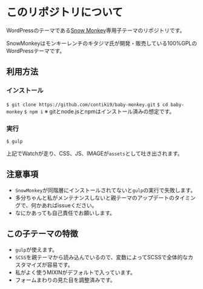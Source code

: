 
# このリポジトリについて

WordPressのテーマである[Snow Monkey](https://github.com/inc2734/snow-monkey)専用子テーマのリポジトリです。

SnowMonkeyはモンキーレンチのキタジマ氏が開発・販売している100%GPLのWordPressテーマです。

## 利用方法

### インストール
`$ git clone https://github.com/contiki9/baby-monkey.git`
`$ cd baby-monkey`
`$ npm i`
※ gitとnode.jsとnpmはインストール済みの想定です。

### 実行
`$ gulp `

上記でWatchが走り、CSS、JS、IMAGEが`assets`として吐き出されます。


## 注意事項
- `SnowMonkey`が同階層にインストールされてないと`gulp`の実行で失敗します。
- 多分ちゃんと私がメンテナンスしないと親テーマのアップデートのタイミングで、何かあればissueください。
- なにかあっても自己責任でお願いします。

## この子テーマの特徴

- `gulp`が使えます。
- `SCSS`を親テーマから読み込んでいるので、変数によってSCSSで全体的なカスタマイズが容易です。
- 私がよく使うMIXINがデフォルトで入っています。
- フォームまわりの見た目を調整済みです。


